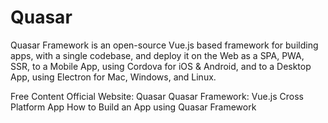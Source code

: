 # Quasar

Quasar Framework is an open-source Vue.js based framework for building apps, with a single codebase, and deploy it on the Web as a SPA, PWA, SSR, to a Mobile App, using Cordova for iOS & Android, and to a Desktop App, using Electron for Mac, Windows, and Linux.

<ResourceGroupTitle>Free Content</ResourceGroupTitle>
<BadgeLink colorScheme='blue' badgeText='Official Website' href='https://quasar.dev/'>Official Website: Quasar</BadgeLink>
<BadgeLink colorScheme='green' badgeText='Course' href='https://www.youtube.com/watch?v=opmng7llVJ0&list=PLAiDzIdBfy8iu_MZrq3IPuSFcRgCQ0iL0'>Quasar Framework: Vue.js Cross Platform App</BadgeLink>
<BadgeLink colorScheme='green' badgeText='Course' href='https://www.youtube.com/watch?v=czJIuHyPPXo'>How to Build an App using Quasar Framework</BadgeLink>


